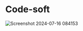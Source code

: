 # Code-soft
![Screenshot 2024-07-16 084153](https://github.com/user-attachments/assets/a92ac3ec-9660-4738-9f7a-b94668d114ba)
